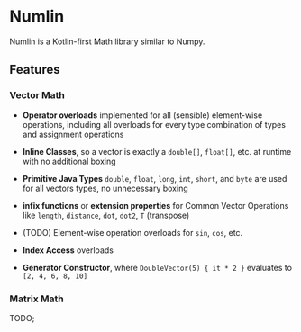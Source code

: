 # Numlin

Numlin is a Kotlin-first Math library similar to Numpy.

## Features

### Vector Math

* **Operator overloads** implemented for all (sensible) element-wise operations, including all overloads for every type
combination of types and assignment operations
  
* **Inline Classes**, so a vector is exactly a `double[]`, `float[]`, etc. at runtime with no additional boxing

* **Primitive Java Types** `double`, `float`, `long`, `int`, `short`, and `byte`
  are used for all vectors types, no unnecessary boxing

* **infix functions** or **extension properties** for Common Vector Operations like
  `length`, `distance`, `dot`, `dot2`, `T` (transpose)

* (TODO) Element-wise operation overloads for `sin`, `cos`, etc.

* **Index Access** overloads

* **Generator Constructor**, where `DoubleVector(5) { it * 2 }` evaluates to `[2, 4, 6, 8, 10]`

### Matrix Math

TODO;

